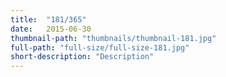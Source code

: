 ```yaml
---
title:  "181/365"
date:   2015-06-30
thumbnail-path: "thumbnails/thumbnail-181.jpg"
full-path: "full-size/full-size-181.jpg"
short-description: "Description"
---
```

